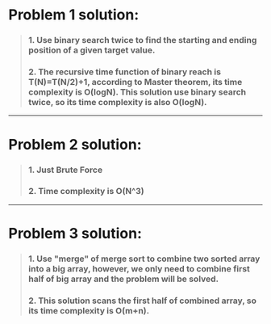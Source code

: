 # Problem 1 solution:
>### 1. Use binary search twice to find the starting and ending position of a given target value.
>### 2. The recursive time function of binary reach is T(N)=T(N/2)+1, according to Master theorem, its time complexity is O(logN). This solution use binary search twice, so its time complexity is also O(logN).

---
# Problem 2 solution:
>### 1. Just Brute Force
>### 2. Time complexity is O(N^3)

---
# Problem 3 solution:
>### 1. Use "merge" of merge sort to combine two sorted array into a big array, however, we only need to combine first half of big array and the problem will be solved.
>### 2. This solution scans the first half of combined array, so its time complexity is O(m+n).
